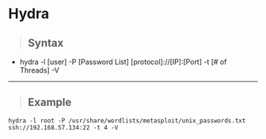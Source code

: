 # Hydra 


> ## **Syntax**

- hydra -l [user] -P [Password List] [protocol]://[IP]:[Port] -t [# of Threads] -V

---

> ## **Example**

`hydra -l root -P /usr/share/wordlists/metasploit/unix_passwords.txt ssh://192.168.57.134:22 -t 4 -V`